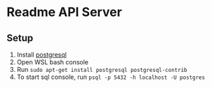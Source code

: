 # Readme API Server

## Setup

1. Install [postgresql](https://www.postgresql.org/download/windows/)
2. Open WSL bash console
3. Run `sudo apt-get install postgresql postgresql-contrib`
4. To start sql console, run `psql -p 5432 -h localhost -U postgres`
